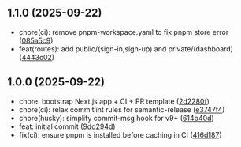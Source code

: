 ## 1.1.0 (2025-09-22)

* chore(ci): remove pnpm-workspace.yaml to fix pnpm store error ([085a5c9](https://github.com/vendaqui/web-frontend/commit/085a5c9))
* feat(routes): add public/(sign-in,sign-up) and private/(dashboard) ([4443c02](https://github.com/vendaqui/web-frontend/commit/4443c02))

## 1.0.0 (2025-09-22)

* chore: bootstrap Next.js app + CI + PR template ([2d2280f](https://github.com/vendaqui/web-frontend/commit/2d2280f))
* chore(ci): relax commitlint rules for semantic-release ([e3747f4](https://github.com/vendaqui/web-frontend/commit/e3747f4))
* chore(husky): simplify commit-msg hook for v9+ ([614b40d](https://github.com/vendaqui/web-frontend/commit/614b40d))
* feat: initial commit ([9dd294d](https://github.com/vendaqui/web-frontend/commit/9dd294d))
* fix(ci): ensure pnpm is installed before caching in CI ([416d187](https://github.com/vendaqui/web-frontend/commit/416d187))
